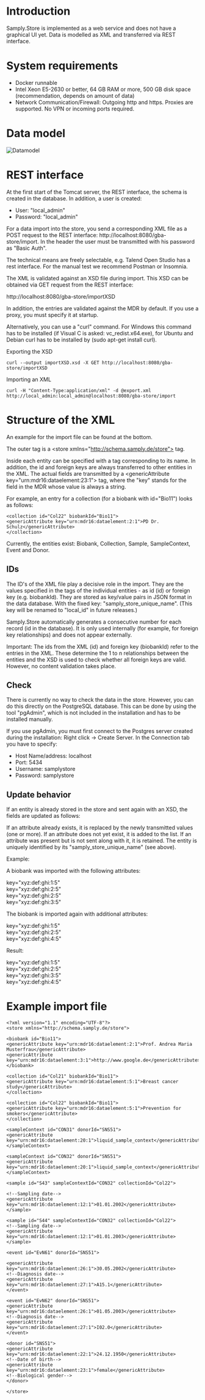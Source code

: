 # Introduction
Samply.Store is implemented as a web service and does not have a graphical UI yet. Data is modelled as XML and transferred via REST interface.

# System requirements
* Docker runnable
* Intel Xeon E5-2630 or better, 64 GB RAM or more, 500 GB disk space (recommendation, depends on amount of data)
* Network Communication/Firewall: Outgoing http and https. Proxies are supported. No VPN or incoming ports required.

# Data model
![Datamodel](import/datamodel-sample.png)

# REST interface
At the first start of the Tomcat server, the REST interface, the schema is created in the database. In addition, a user is created:

* User: "local_admin"
* Password: "local_admin"

For a data import into the store, you send a corresponding XML file as a POST request to the REST interface: http://localhost:8080/gba-store/import. In the header the user must be transmitted with his password as "Basic Auth".

The technical means are freely selectable, e.g. Talend Open Studio has a rest interface. For the manual test we recommend Postman or Insomnia.

The XML is validated against an XSD file during import. This XSD can be obtained via GET request from the REST interface:

http://localhost:8080/gba-store/importXSD

In addition, the entries are validated against the MDR by default. If you use a proxy, you must specify it at startup.

Alternatively, you can use a "curl" command. For Windows this command has to be installed (if Visual C is asked: vc_redist.x64.exe), for Ubuntu and Debian curl has to be installed by (sudo apt-get install curl).

Exporting the XSD
```
curl --output importXSD.xsd -X GET http://localhost:8080/gba-store/importXSD
```

Importing an XML
```
curl -H "Content-Type:application/xml" -d @export.xml http://local_admin:local_admin@localhost:8080/gba-store/import
```

# Structure of the XML 
An example for the import file can be found at the bottom.

The outer tag is a \<store xmlns="http://schema.samply.de/store"> tag. 

Inside each entity can be specified with a tag corresponding to its name. In addition, the id and foreign keys are always transferred to other entities in the XML. The actual fields are transmitted by a \<genericAttribute key="urn:mdr16:dataelement:23:1"> tag, where the "key" stands for the field in the MDR whose value is always a string.

For example, an entry for a collection (for a biobank with id="Bio11") looks as follows:

```
<collection id="Col22" biobankId="Bio11"> 
<genericAttribute key="urn:mdr16:dataelement:2:1">PD Dr. Schulz</genericAttribute>
</collection>
```

Currently, the entities exist: Biobank, Collection, Sample, SampleContext, Event and Donor. 


## IDs
The ID's of the XML file play a decisive role in the import. They are the values specified in the tags of the individual entities - as id (id) or foreign key (e.g. biobankId). They are stored as key/value pairs in JSON format in the data database. With the fixed key: "samply_store_unique_name". (This key will be renamed to "local_id" in future releases.)

Samply.Store automatically generates a consecutive number for each record (id in the database). It is only used internally (for example, for foreign key relationships) and does not appear externally. 

Important: The ids from the XML (id) and foreign key (biobankId) refer to the entries in the XML. These determine the 1 to n relationships between the entities and the XSD is used to check whether all foreign keys are valid. However, no content validation takes place. 

## Check
There is currently no way to check the data in the store. However, you can do this directly on the PostgreSQL database. This can be done by using the tool "pgAdmin", which is not included in the installation and has to be installed manually.

If you use pgAdmin, you must first connect to the Postgres server created during the installation: Right click → Create Server. In the Connection tab you have to specify:

* Host Name/address: localhost
* Port: 5434
* Username: samplystore
* Password: samplystore



## Update behavior
If an entity is already stored in the store and sent again with an XSD, the fields are updated as follows:

If an attribute already exists, it is replaced by the newly transmitted values (one or more).
If an attribute does not yet exist, it is added to the list.
If an attribute was present but is not sent along with it, it is retained.
The entity is uniquely identified by its "samply_store_unique_name" (see above).


Example:

A biobank was imported with the following attributes:

key="xyz:def:ghi:1:5"       
key="xyz:def:ghi:2:5"       
key="xyz:def:ghi:2:5"       
key="xyz:def:ghi:3:5"       
 
 
The biobank is imported again with additional attributes:

key="xyz:def:ghi:1:5"       
key="xyz:def:ghi:2:5"       
key="xyz:def:ghi:4:5"       
 

Result:

key="xyz:def:ghi:1:5"       
key="xyz:def:ghi:2:5"       
key="xyz:def:ghi:3:5"       
key="xyz:def:ghi:4:5"       



# Example import file 
```
<?xml version="1.1" encoding="UTF-8"?>
<store xmlns="http://schema.samply.de/store">

<biobank id="Bio11">
<genericAttribute key="urn:mdr16:dataelement:2:1">Prof. Andrea Maria Musterfrau</genericAttribute>
<genericAttribute key="urn:mdr16:dataelement:3:1">http://www.google.de</genericAttribute>
</biobank>

<collection id="Col21" biobankId="Bio11">
<genericAttribute key="urn:mdr16:dataelement:5:1">Breast cancer study</genericAttribute>
</collection>

<collection id="Col22" biobankId="Bio11">
<genericAttribute key="urn:mdr16:dataelement:5:1">Prevention for smokers</genericAttribute>
</collection>

<sampleContext id="CON31" donorId="SNS51">
<genericAttribute key="urn:mdr16:dataelement:20:1">liquid_sample_context</genericAttribute>
</sampleContext>

<sampleContext id="CON32" donorId="SNS51">
<genericAttribute key="urn:mdr16:dataelement:20:1">liquid_sample_context</genericAttribute>
</sampleContext>

<sample id="S43" sampleContextId="CON32" collectionId="Col22">

<!--Sampling date-->
<genericAttribute key="urn:mdr16:dataelement:12:1">01.01.2002</genericAttribute>
</sample>

<sample id="S44" sampleContextId="CON32" collectionId="Col22">
<!--Sampling date-->
<genericAttribute key="urn:mdr16:dataelement:12:1">01.01.2003</genericAttribute>
</sample>

<event id="EvN61" donorId="SNS51">

<genericAttribute key="urn:mdr16:dataelement:26:1">30.05.2002</genericAttribute>
<!--Diagnosis date-->
<genericAttribute key="urn:mdr16:dataelement:27:1">A15.1</genericAttribute>
</event>

<event id="EvN62" donorId="SNS51">
<genericAttribute key="urn:mdr16:dataelement:26:1">01.05.2003</genericAttribute>
<!--Diagnosis date-->
<genericAttribute key="urn:mdr16:dataelement:27:1">I02.0</genericAttribute>
</event>

<donor id="SNS51">
<genericAttribute key="urn:mdr16:dataelement:22:1">24.12.1950</genericAttribute>
<!--Date of birth-->
<genericAttribute key="urn:mdr16:dataelement:23:1">female</genericAttribute>
<!--Biological gender-->
</donor>

</store>
```